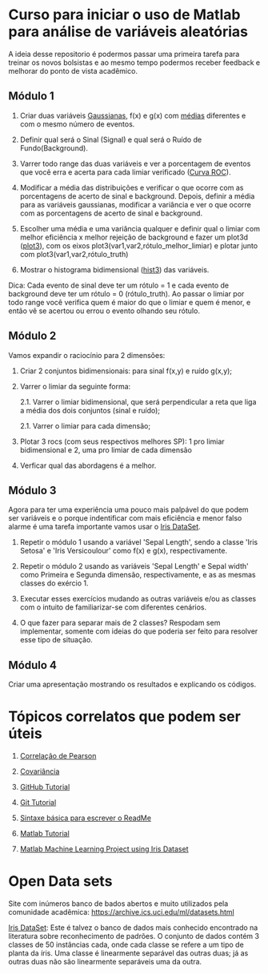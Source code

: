 # Curso para iniciar o uso de Matlab para análise de variáveis aleatórias

A ideia desse repositorio é podermos passar uma primeira tarefa para treinar os novos bolsistas e ao mesmo tempo podermos receber feedback e melhorar do ponto de vista acadêmico.

## Módulo 1 

1. Criar duas variáveis [Gaussianas](https://www.inf.ufsc.br/~andre.zibetti/probabilidade/normal.html), f(x) e g(x) com [médias](http://www.est.ufmg.br/~marcosop/est031/aulas/Capitulo_4_1.pdf) diferentes e com o mesmo número de eventos. 

2. Definir qual será o Sinal (Signal) e qual será o Ruído de Fundo(Background).

3. Varrer todo range das duas variáveis e ver a porcentagem de eventos que você erra e acerta para cada limiar verificado 
([Curva ROC](http://crsouza.com/2009/07/13/analise-de-poder-discriminativo-atraves-de-curvas-roc/)).

4. Modificar a média das distribuições e verificar o que ocorre com as porcentagens de acerto de sinal e background. 
Depois, definir a média para as variáveis gaussianas, modificar a variância e ver o que ocorre com as porcentagens 
de acerto de sinal e background.

5. Escolher uma média e uma variância qualquer e definir qual o limiar com melhor eficiência x melhor rejeição de background 
e fazer um plot3d ([plot3](https://www.mathworks.com/help/matlab/ref/plot3.html)), com os eixos plot3(var1,var2,rótulo_melhor_limiar) e plotar junto com  plot3(var1,var2,rótulo_truth)

6. Mostrar o histograma bidimensional ([hist3](https://ch.mathworks.com/help/stats/hist3.html?searchHighlight=hist3&s_tid=doc_srchtitle)) das variáveis.

Dica: Cada evento de sinal deve ter um rótulo = 1 e cada evento de background deve ter um rótulo = 0 (rótulo_truth). Ao passar o limiar por todo range você verifica quem é maior do que o limiar e quem é menor, e então vê se acertou ou errou o evento olhando seu rótulo.

## Módulo 2

Vamos expandir o raciocínio para 2 dimensões:

1. Criar 2 conjuntos bidimensionais: para sinal f(x,y) e ruído g(x,y); 

2. Varrer o limiar da seguinte forma:

      2.1. Varrer o limiar bidimensional, que será perpendicular a reta que liga a média dos dois conjuntos (sinal e ruído);
      
      2.1. Varrer o limiar para cada dimensão;
      
3.  Plotar 3 rocs (com seus respectivos melhores SP): 1 pro limiar bidimensional e 2, uma pro limiar de cada dimensão
4.  Verficar qual das abordagens é a melhor.

## Módulo 3

Agora para ter uma experiência uma pouco mais palpável do que podem ser variáveis e o porque indentificar com mais eficiência e menor falso alarme é uma tarefa importante vamos usar o [Iris DataSet](https://archive.ics.uci.edu/ml/datasets/iris).

1. Repetir o módulo 1 usando a variável 'Sepal Length', sendo a classe 'Iris Setosa' e 'Iris Versicoulour' como f(x) e g(x), respectivamente.

2. Repetir o módulo 2 usando as variáveis 'Sepal Length' e Sepal width' como Primeira e Segunda dimensão, respectivamente, e as as mesmas classes do exércio 1.

3. Executar esses exercícios mudando as outras variáveis e/ou as classes com o intuito de familiarizar-se com diferentes cenários.

4. O que fazer para separar mais de 2 classes? Respodam sem implementar, somente com ideias do que poderia ser feito para resolver esse tipo de situação.

## Módulo 4

Criar uma apresentação mostrando os resultados e explicando os códigos.


# Tópicos correlatos que podem ser úteis

1. [Correlação de Pearson](https://www.inf.ufsc.br/~vera.carmo/Correlacao/Correlacao_Pearson_Spearman_Kendall.pdf)

2. [Covariância](http://www.portalaction.com.br/probabilidades/42-covariancia-e-coeficiente-de-correlacao)

3. [GitHub Tutorial](https://guides.github.com/activities/hello-world/)

4. [Git Tutorial](https://guides.github.com/introduction/git-handbook/)

5. [Sintaxe básica para escrever o ReadMe](https://help.github.com/en/articles/basic-writing-and-formatting-syntax)

6. [Matlab Tutorial](https://web.eecs.umich.edu/~aey/eecs451/matlab.pdf)

7. [Matlab Machine Learning Project using Iris Dataset](https://github.com/akulagrawal/ML-with-Matlab)

# Open Data sets

Site com inúmeros banco de bados abertos e muito utilizados pela comunidade acadêmica:
https://archive.ics.uci.edu/ml/datasets.html

[Iris DataSet](https://archive.ics.uci.edu/ml/datasets/iris): Este é talvez o banco de dados mais conhecido encontrado na literatura sobre reconhecimento de padrões. O conjunto de dados contém 3 classes de 50 instâncias cada, onde cada classe se refere a um tipo de planta da íris. Uma classe é linearmente separável das outras duas; já as outras duas não são linearmente separáveis uma da outra.
